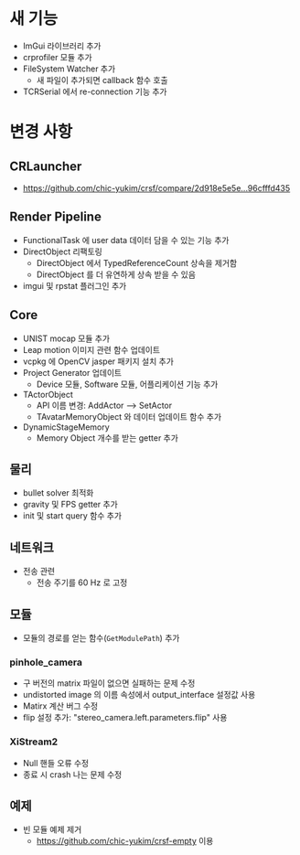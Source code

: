 # 새 기능
- ImGui 라이브러리 추가
- crprofiler 모듈 추가
- FileSystem Watcher 추가
  - 새 파일이 추가되면 callback 함수 호출
- TCRSerial 에서 re-connection 기능 추가



# 변경 사항
## CRLauncher
- https://github.com/chic-yukim/crsf/compare/2d918e5e5e...96cfffd435

## Render Pipeline
- FunctionalTask 에 user data 데이터 담을 수 있는 기능 추가
- DirectObject 리팩토링
  - DirectObject 에서 TypedReferenceCount 상속을 제거함
  - DirectObject 를 더 유연하게 상속 받을 수 있음
- imgui 및 rpstat 플러그인 추가

## Core
- UNIST mocap 모듈 추가
- Leap motion 이미지 관련 함수 업데이트
- vcpkg 에 OpenCV jasper 패키지 설치 추가
- Project Generator 업데이트
  - Device 모듈, Software 모듈, 어플리케이션 기능 추가
- TActorObject
  - API 이름 변경: AddActor --> SetActor
  - TAvatarMemoryObject 와 데이터 업데이트 함수 추가
- DynamicStageMemory
  - Memory Object 개수를 받는 getter 추가

## 물리
- bullet solver 최적화
- gravity 및 FPS getter 추가
- init 및 start query 함수 추가

## 네트워크
- 전송 관련
  - 전송 주기를 60 Hz 로 고정

## 모듈
- 모듈의 경로를 얻는 함수(`GetModulePath`) 추가

### pinhole_camera
- 구 버전의 matrix 파일이 없으면 실패하는 문제 수정
- undistorted image 의 이름 속성에서 output_interface 설정값 사용
- Matirx 계산 버그 수정
- flip 설정 추가: "stereo_camera.left.parameters.flip" 사용

### XiStream2
- Null 핸들 오류 수정
- 종료 시 crash 나는 문제 수정

## 예제
- 빈 모듈 예제 제거
  - https://github.com/chic-yukim/crsf-empty 이용
